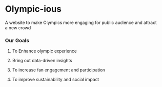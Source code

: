 # Olympic-ious
A website to make Olympics more engaging for public audience and attract a new crowd

### Our Goals
1. To Enhance olympic experience

2. Bring out data-driven insights

3. To increase fan engagement and participation

4. To improve sustainability and social impact